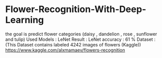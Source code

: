 # Flower-Recognition-With-Deep-Learning
the goal is predict flower categories (daisy , dandelion , rose , sunflower and tulip)
Used Models : LeNet 
Result : LeNet accuracy : 61 % 
Dataset :  (This Dataset contains labeled 4242 images of flowers (Kaggle)) 
https://www.kaggle.com/alxmamaev/flowers-recognition
